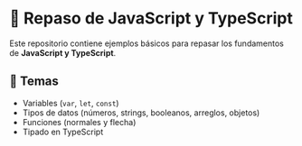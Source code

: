 # 🧠 Repaso de JavaScript y TypeScript

Este repositorio contiene ejemplos básicos para repasar los fundamentos de **JavaScript y TypeScript**.

## 📌 Temas

- Variables (`var`, `let`, `const`)
- Tipos de datos (números, strings, booleanos, arreglos, objetos)
- Funciones (normales y flecha)
- Tipado en TypeScript

